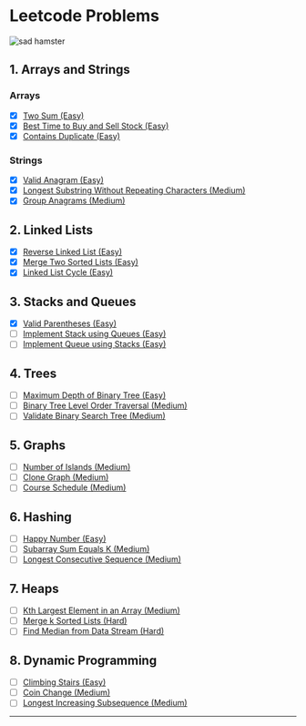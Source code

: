 # Leetcode Problems

![sad hamster](https://ih1.redbubble.net/image.5457619282.3746/st,small,160x160-pad,140x140,f8f8f8.u1.jpg)

## 1. Arrays and Strings

### Arrays
- [x] [Two Sum (Easy)](https://leetcode.com/problems/two-sum/)
- [x] [Best Time to Buy and Sell Stock (Easy)](https://leetcode.com/problems/best-time-to-buy-and-sell-stock/)
- [x] [Contains Duplicate (Easy)](https://leetcode.com/problems/contains-duplicate/)

### Strings
- [x] [Valid Anagram (Easy)](https://leetcode.com/problems/valid-anagram/)
- [x] [Longest Substring Without Repeating Characters (Medium)](https://leetcode.com/problems/longest-substring-without-repeating-characters/)
- [x] [Group Anagrams (Medium)](https://leetcode.com/problems/group-anagrams/)

## 2. Linked Lists
- [x] [Reverse Linked List (Easy)](https://leetcode.com/problems/reverse-linked-list/)
- [x] [Merge Two Sorted Lists (Easy)](https://leetcode.com/problems/merge-two-sorted-lists/)
- [x] [Linked List Cycle (Easy)](https://leetcode.com/problems/linked-list-cycle/)

## 3. Stacks and Queues
- [x] [Valid Parentheses (Easy)](https://leetcode.com/problems/valid-parentheses/)
- [ ] [Implement Stack using Queues (Easy)](https://leetcode.com/problems/implement-stack-using-queues/)
- [ ] [Implement Queue using Stacks (Easy)](https://leetcode.com/problems/implement-queue-using-stacks/)

## 4. Trees
- [ ] [Maximum Depth of Binary Tree (Easy)](https://leetcode.com/problems/maximum-depth-of-binary-tree/)
- [ ] [Binary Tree Level Order Traversal (Medium)](https://leetcode.com/problems/binary-tree-level-order-traversal/)
- [ ] [Validate Binary Search Tree (Medium)](https://leetcode.com/problems/validate-binary-search-tree/)

## 5. Graphs
- [ ] [Number of Islands (Medium)](https://leetcode.com/problems/number-of-islands/)
- [ ] [Clone Graph (Medium)](https://leetcode.com/problems/clone-graph/)
- [ ] [Course Schedule (Medium)](https://leetcode.com/problems/course-schedule/)

## 6. Hashing
- [ ] [Happy Number (Easy)](https://leetcode.com/problems/happy-number/)
- [ ] [Subarray Sum Equals K (Medium)](https://leetcode.com/problems/subarray-sum-equals-k/)
- [ ] [Longest Consecutive Sequence (Medium)](https://leetcode.com/problems/longest-consecutive-sequence/)

## 7. Heaps
- [ ] [Kth Largest Element in an Array (Medium)](https://leetcode.com/problems/kth-largest-element-in-an-array/)
- [ ] [Merge k Sorted Lists (Hard)](https://leetcode.com/problems/merge-k-sorted-lists/)
- [ ] [Find Median from Data Stream (Hard)](https://leetcode.com/problems/find-median-from-data-stream/)

## 8. Dynamic Programming
- [ ] [Climbing Stairs (Easy)](https://leetcode.com/problems/climbing-stairs/)
- [ ] [Coin Change (Medium)](https://leetcode.com/problems/coin-change/)
- [ ] [Longest Increasing Subsequence (Medium)](https://leetcode.com/problems/longest-increasing-subsequence/)

---

